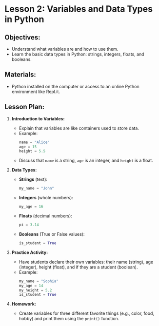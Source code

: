 # Lesson 2: Variables and Data Types in Python

## Objectives:
- Understand what variables are and how to use them.
- Learn the basic data types in Python: strings, integers, floats, and booleans.

## Materials:
- Python installed on the computer or access to an online Python environment like Repl.it.

## Lesson Plan:

1. **Introduction to Variables:**
   - Explain that variables are like containers used to store data.
   - Example:
     ```python
     name = "Alice"
     age = 15
     height = 5.5
     ```
   - Discuss that `name` is a string, `age` is an integer, and `height` is a float.

2. **Data Types:**
   - **Strings** (text):
     ```python
     my_name = "John"
     ```
   - **Integers** (whole numbers):
     ```python
     my_age = 16
     ```
   - **Floats** (decimal numbers):
     ```python
     pi = 3.14
     ```
   - **Booleans** (True or False values):
     ```python
     is_student = True
     ```

3. **Practice Activity:**
   - Have students declare their own variables: their name (string), age (integer), height (float), and if they are a student (boolean).
   - Example:
     ```python
     my_name = "Sophia"
     my_age = 14
     my_height = 5.2
     is_student = True
     ```

4. **Homework:**
   - Create variables for three different favorite things (e.g., color, food, hobby) and print them using the `print()` function.
